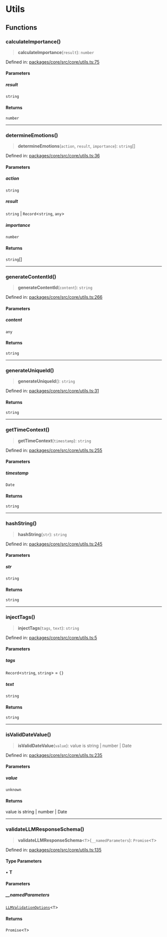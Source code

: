# Utils

## Functions

### calculateImportance()

> **calculateImportance**(`result`): `number`

Defined in: [packages/core/src/core/utils.ts:75](https://github.com/daydreamsai/daydreams/blob/e2cf9e17e0eefa9ff2799fbebfec204063c42935/packages/core/src/core/utils.ts#L75)

#### Parameters

##### result

`string`

#### Returns

`number`

***

### determineEmotions()

> **determineEmotions**(`action`, `result`, `importance`): `string`[]

Defined in: [packages/core/src/core/utils.ts:36](https://github.com/daydreamsai/daydreams/blob/e2cf9e17e0eefa9ff2799fbebfec204063c42935/packages/core/src/core/utils.ts#L36)

#### Parameters

##### action

`string`

##### result

`string` | `Record`\<`string`, `any`\>

##### importance

`number`

#### Returns

`string`[]

***

### generateContentId()

> **generateContentId**(`content`): `string`

Defined in: [packages/core/src/core/utils.ts:266](https://github.com/daydreamsai/daydreams/blob/e2cf9e17e0eefa9ff2799fbebfec204063c42935/packages/core/src/core/utils.ts#L266)

#### Parameters

##### content

`any`

#### Returns

`string`

***

### generateUniqueId()

> **generateUniqueId**(): `string`

Defined in: [packages/core/src/core/utils.ts:31](https://github.com/daydreamsai/daydreams/blob/e2cf9e17e0eefa9ff2799fbebfec204063c42935/packages/core/src/core/utils.ts#L31)

#### Returns

`string`

***

### getTimeContext()

> **getTimeContext**(`timestamp`): `string`

Defined in: [packages/core/src/core/utils.ts:255](https://github.com/daydreamsai/daydreams/blob/e2cf9e17e0eefa9ff2799fbebfec204063c42935/packages/core/src/core/utils.ts#L255)

#### Parameters

##### timestamp

`Date`

#### Returns

`string`

***

### hashString()

> **hashString**(`str`): `string`

Defined in: [packages/core/src/core/utils.ts:245](https://github.com/daydreamsai/daydreams/blob/e2cf9e17e0eefa9ff2799fbebfec204063c42935/packages/core/src/core/utils.ts#L245)

#### Parameters

##### str

`string`

#### Returns

`string`

***

### injectTags()

> **injectTags**(`tags`, `text`): `string`

Defined in: [packages/core/src/core/utils.ts:5](https://github.com/daydreamsai/daydreams/blob/e2cf9e17e0eefa9ff2799fbebfec204063c42935/packages/core/src/core/utils.ts#L5)

#### Parameters

##### tags

`Record`\<`string`, `string`\> = `{}`

##### text

`string`

#### Returns

`string`

***

### isValidDateValue()

> **isValidDateValue**(`value`): value is string \| number \| Date

Defined in: [packages/core/src/core/utils.ts:235](https://github.com/daydreamsai/daydreams/blob/e2cf9e17e0eefa9ff2799fbebfec204063c42935/packages/core/src/core/utils.ts#L235)

#### Parameters

##### value

`unknown`

#### Returns

value is string \| number \| Date

***

### validateLLMResponseSchema()

> **validateLLMResponseSchema**\<`T`\>(`__namedParameters`): `Promise`\<`T`\>

Defined in: [packages/core/src/core/utils.ts:135](https://github.com/daydreamsai/daydreams/blob/e2cf9e17e0eefa9ff2799fbebfec204063c42935/packages/core/src/core/utils.ts#L135)

#### Type Parameters

• **T**

#### Parameters

##### \_\_namedParameters

[`LLMValidationOptions`](Types.md#llmvalidationoptionst)\<`T`\>

#### Returns

`Promise`\<`T`\>
